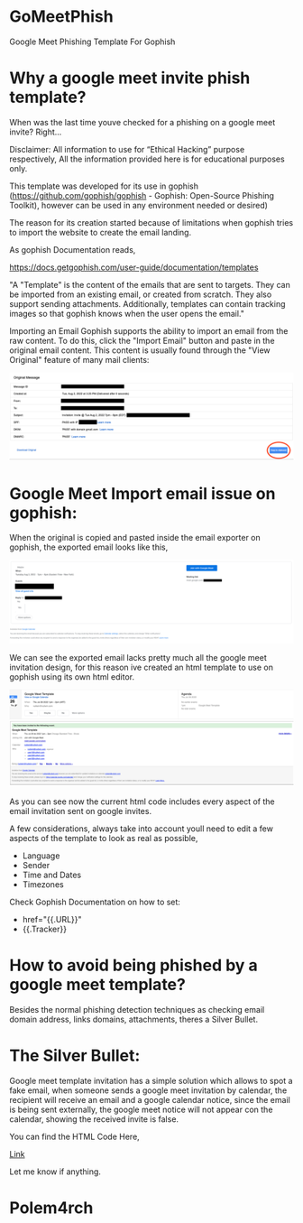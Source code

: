 # GoMeetPhish
Google Meet Phishing Template For Gophish

# Why a google meet invite phish template?

When was the last time youve checked for a phishing on a google meet invite? Right...

Disclaimer: All information to use for “Ethical Hacking” purpose respectively,  All the information provided here is for educational purposes only.



This template was developed for its use in gophish (https://github.com/gophish/gophish - Gophish: Open-Source Phishing Toolkit), however can be used in any environment needed or desired)

The reason for its creation started because of limitations when gophish tries to import the website to create the email landing.

As gophish Documentation reads,

https://docs.getgophish.com/user-guide/documentation/templates

"A "Template" is the content of the emails that are sent to targets. They can be imported from an existing email, or created from scratch. They also support sending attachments.
Additionally, templates can contain tracking images so that gophish knows when the user opens the email."

Importing an Email
Gophish supports the ability to import an email from the raw content. To do this, click the "Import Email" button and paste in the original email content. This content is usually found through the "View Original" feature of many mail clients:


![](Images/original.png)


# Google Meet Import email issue on gophish:

When the original is copied and pasted inside the email exporter on gophish, the exported email looks like this,

![](Images/Result.png)


 We can see the exported email lacks pretty much all the google meet invitation design, for this reason ive created an html template to use on gophish using its own html editor.

![](Images/Meet.png)

 As you can see now the current html code includes every aspect of the email invitation sent on google invites.

 A few considerations, always take into account youll need to edit a few aspects of the template to look as real as possible,



* Language
* Sender
* Time and Dates
* Timezones

Check Gophish Documentation on how to set:

* href="{{.URL}}"
* {{.Tracker}}

 
 
# How to avoid being phished by a google meet template?

Besides the normal phishing detection techniques as checking email domain address, links domains, attachments, theres a Silver Bullet.

# The Silver Bullet:

Google meet template invitation has a simple solution which allows to spot a fake email, when someone sends a google meet invitation by calendar, the recipient will receive an email and a google calendar notice, since the email is being sent externally, the google meet notice will not appear con the calendar, showing the received invite is false.


You can find the HTML Code Here,

[Link](/Code/Gomeetphishing.html)


Let me know if anything.

# Polem4rch

